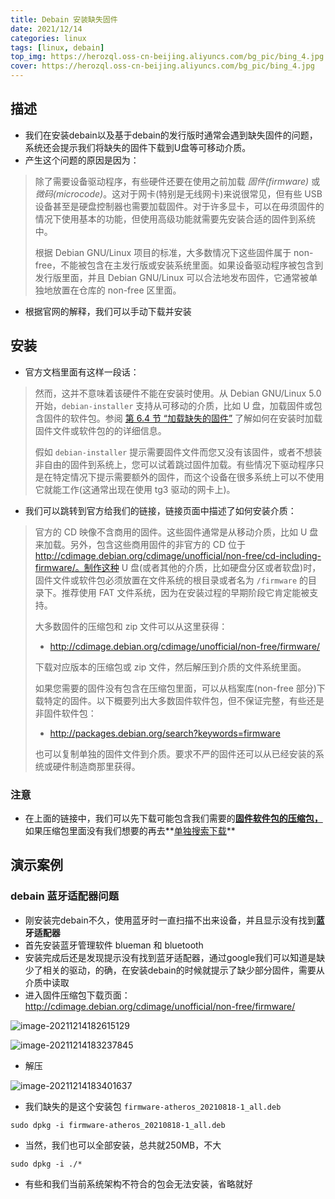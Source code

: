 ```yaml
---
title: Debain 安装缺失固件
date: 2021/12/14
categories: linux
tags: [linux, debain]
top_img: https://herozql.oss-cn-beijing.aliyuncs.com/bg_pic/bing_4.jpg
cover: https://herozql.oss-cn-beijing.aliyuncs.com/bg_pic/bing_4.jpg
---
```




## 描述

- 我们在安装debain以及基于debain的发行版时通常会遇到缺失固件的问题，系统还会提示我们将缺失的固件下载到U盘等可移动介质。
- 产生这个问题的原因是因为：

>除了需要设备驱动程序，有些硬件还要在使用之前加载 *固件(firmware)* 或 *微码(microcode)*。这对于网卡(特别是无线网卡)来说很常见，但有些 USB 设备甚至是硬盘控制器也需要加载固件。对于许多显卡，可以在毋须固件的情况下使用基本的功能，但使用高级功能就需要先安装合适的固件到系统中。
>
>根据 Debian GNU/Linux 项目的标准，大多数情况下这些固件属于 non-free，不能被包含在主发行版或安装系统里面。如果设备驱动程序被包含到发行版里面，并且 Debian GNU/Linux 可以合法地发布固件，它通常被单独地放置在仓库的 non-free 区里面。

- 根据官网的解释，我们可以手动下载并安装

## 安装

- 官方文档里面有这样一段话：

>然而，这并不意味着该硬件不能在安装时使用。从 Debian GNU/Linux 5.0 开始，`debian-installer` 支持从可移动的介质，比如 U 盘，加载固件或包含固件的软件包。参阅 [第 6.4 节 “加载缺失的固件”](https://www.debian.org/releases/jessie/amd64/ch06s04.html.zh-cn) 了解如何在安装时加载固件文件或软件包的的详细信息。
>
>假如 `debian-installer` 提示需要固件文件而您又没有该固件，或者不想装非自由的固件到系统上，您可以试着跳过固件加载。有些情况下驱动程序只是在特定情况下提示需要额外的固件，而这个设备在很多系统上可以不使用它就能工作(这通常出现在使用 tg3 驱动的网卡上)。

- 我们可以跳转到官方给我们的链接，链接页面中描述了如何安装介质：

>官方的 CD 映像不含商用的固件。这些固件通常是从移动介质，比如 U 盘来加载。另外，包含这些商用固件的非官方的 CD 位于 http://cdimage.debian.org/cdimage/unofficial/non-free/cd-including-firmware/。制作这种 U 盘(或者其他的介质，比如硬盘分区或者软盘)时，固件文件或软件包必须放置在文件系统的根目录或者名为 `/firmware` 的目录下。推荐使用 FAT 文件系统，因为在安装过程的早期阶段它肯定能被支持。
>
>大多数固件的压缩包和 zip 文件可以从这里获得：
>
>- http://cdimage.debian.org/cdimage/unofficial/non-free/firmware/
>
>下载对应版本的压缩包或 zip 文件，然后解压到介质的文件系统里面。
>
>如果您需要的固件没有包含在压缩包里面，可以从档案库(non-free 部分)下载特定的固件。以下概要列出大多数固件软件包，但不保证完整，有些还是非固件软件包：
>
>- http://packages.debian.org/search?keywords=firmware
>
>也可以复制单独的固件文件到介质。要求不严的固件还可以从已经安装的系统或硬件制造商那里获得。

### 注意

- 在上面的链接中，我们可以先下载可能包含我们需要的[**固件软件包的压缩包，**](http://cdimage.debian.org/cdimage/unofficial/non-free/firmware/)如果压缩包里面没有我们想要的再去**[单独搜索下载](http://packages.debian.org/search?keywords=firmware)**

## 演示案例

### debain 蓝牙适配器问题

- 刚安装完debain不久，使用蓝牙时一直扫描不出来设备，并且显示没有找到**蓝牙适配器**
- 首先安装蓝牙管理软件 blueman 和 bluetooth
- 安装完成后还是发现提示没有找到蓝牙适配器，通过google我们可以知道是缺少了相关的驱动，的确，在安装debain的时候就提示了缺少部分固件，需要从介质中读取
- 进入固件压缩包下载页面：http://cdimage.debian.org/cdimage/unofficial/non-free/firmware/

![image-20211214182615129](https://herozql.oss-cn-beijing.aliyuncs.com/main/mainimage-20211214182615129.png)

![image-20211214183237845](https://herozql.oss-cn-beijing.aliyuncs.com/main/mainimage-20211214183237845.png)

- 解压

![image-20211214183401637](https://herozql.oss-cn-beijing.aliyuncs.com/main/mainimage-20211214183401637.png)

- 我们缺失的是这个安装包 `firmware-atheros_20210818-1_all.deb`

```
sudo dpkg -i firmware-atheros_20210818-1_all.deb
```

- 当然，我们也可以全部安装，总共就250MB，不大

```
sudo dpkg -i ./*
```

- 有些和我们当前系统架构不符合的包会无法安装，省略就好
